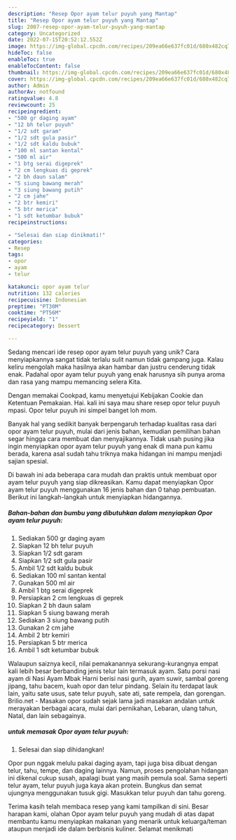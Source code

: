 ```yaml
---
description: "Resep Opor ayam telur puyuh yang Mantap"
title: "Resep Opor ayam telur puyuh yang Mantap"
slug: 2007-resep-opor-ayam-telur-puyuh-yang-mantap
category: Uncategorized
date: 2022-07-15T20:52:12.552Z
image: https://img-global.cpcdn.com/recipes/209ea66e637fc01d/680x482cq70/opor-ayam-telur-puyuh-foto-resep-utama.jpg
hideToc: false
enableToc: true
enableTocContent: false
thumbnail: https://img-global.cpcdn.com/recipes/209ea66e637fc01d/680x482cq70/opor-ayam-telur-puyuh-foto-resep-utama.jpg
cover: https://img-global.cpcdn.com/recipes/209ea66e637fc01d/680x482cq70/opor-ayam-telur-puyuh-foto-resep-utama.jpg
author: Admin
authorAv: notfound
ratingvalue: 4.8
reviewcount: 25
recipeingredient:
- "500 gr daging ayam"
- "12 bh telur puyuh"
- "1/2 sdt garam"
- "1/2 sdt gula pasir"
- "1/2 sdt kaldu bubuk"
- "100 ml santan kental"
- "500 ml air"
- "1 btg serai digeprek"
- "2 cm lengkuas di geprek"
- "2 bh daun salam"
- "5 siung bawang merah"
- "3 siung bawang putih"
- "2 cm jahe"
- "2 btr kemiri"
- "5 btr merica"
- "1 sdt ketumbar bubuk"
recipeinstructions:

- "Selesai dan siap dinikmati!"
categories:
- Resep
tags:
- opor
- ayam
- telur

katakunci: opor ayam telur 
nutrition: 132 calories
recipecuisine: Indonesian
preptime: "PT30M"
cooktime: "PT56M"
recipeyield: "1"
recipecategory: Dessert

---
```





Sedang mencari ide resep opor ayam telur puyuh yang unik? Cara menyiapkannya sangat tidak terlalu sulit namun tidak gampang juga. Kalau keliru mengolah maka hasilnya akan hambar dan justru cenderung tidak enak. Padahal opor ayam telur puyuh yang enak harusnya sih punya aroma dan rasa yang mampu memancing selera Kita.





Dengan memakai Cookpad, kamu menyetujui Kebijakan Cookie dan Ketentuan Pemakaian. Hai. kali ini saya mau share resep opor telur puyuh mpasi. Opor telur puyuh ini simpel banget loh mom.

Banyak hal yang sedikit banyak berpengaruh terhadap kualitas rasa dari opor ayam telur puyuh, mulai dari jenis bahan, kemudian pemilihan bahan segar hingga cara membuat dan menyajikannya. Tidak usah pusing jika ingin menyiapkan opor ayam telur puyuh yang enak di mana pun kamu berada, karena asal sudah tahu triknya maka hidangan ini mampu menjadi sajian spesial.






Di bawah ini ada beberapa cara mudah dan praktis untuk membuat opor ayam telur puyuh yang siap dikreasikan. Kamu dapat menyiapkan Opor ayam telur puyuh menggunakan 16 jenis bahan dan 0 tahap pembuatan. Berikut ini langkah-langkah untuk menyiapkan hidangannya.

<!--inarticleads1-->

##### Bahan-bahan dan bumbu yang dibutuhkan dalam menyiapkan Opor ayam telur puyuh:

1. Sediakan 500 gr daging ayam
1. Siapkan 12 bh telur puyuh
1. Siapkan 1/2 sdt garam
1. Siapkan 1/2 sdt gula pasir
1. Ambil 1/2 sdt kaldu bubuk
1. Sediakan 100 ml santan kental
1. Gunakan 500 ml air
1. Ambil 1 btg serai digeprek
1. Persiapkan 2 cm lengkuas di geprek
1. Siapkan 2 bh daun salam
1. Siapkan 5 siung bawang merah
1. Sediakan 3 siung bawang putih
1. Gunakan 2 cm jahe
1. Ambil 2 btr kemiri
1. Persiapkan 5 btr merica
1. Ambil 1 sdt ketumbar bubuk


Walaupun saiznya kecil, nilai pemakanannya sekurang-kurangnya empat kali lebih besar berbanding jenis telur lain termasuk ayam. Satu porsi nasi ayam di Nasi Ayam Mbak Harni berisi nasi gurih, ayam suwir, sambal goreng jipang, tahu bacem, kuah opor dan telur pindang. Selain itu terdapat lauk lain, yaitu sate usus, sate telur puyuh, sate ati, sate rempela, dan gorengan. Brilio.net - Masakan opor sudah sejak lama jadi masakan andalan untuk merayakan berbagai acara, mulai dari pernikahan, Lebaran, ulang tahun, Natal, dan lain sebagainya. 

<!--inarticleads2-->

#####  untuk memasak Opor ayam telur puyuh:


1. Selesai dan siap dihidangkan!

Opor pun nggak melulu pakai daging ayam, tapi juga bisa dibuat dengan telur, tahu, tempe, dan daging lainnya. Namun, proses pengolahan hidangan ini dikenal cukup susah, apalagi buat yang masih pemula soal. Sama seperti telur ayam, telur puyuh juga kaya akan protein. Bungkus dan semat ujungnya menggunakan tusuk gigi. Masukkan telur puyuh dan tahu goreng. 

Terima kasih telah membaca resep yang kami tampilkan di sini. Besar harapan kami, olahan Opor ayam telur puyuh yang mudah di atas dapat membantu kamu menyiapkan makanan yang menarik untuk keluarga/teman ataupun menjadi ide dalam berbisnis kuliner. Selamat menikmati
